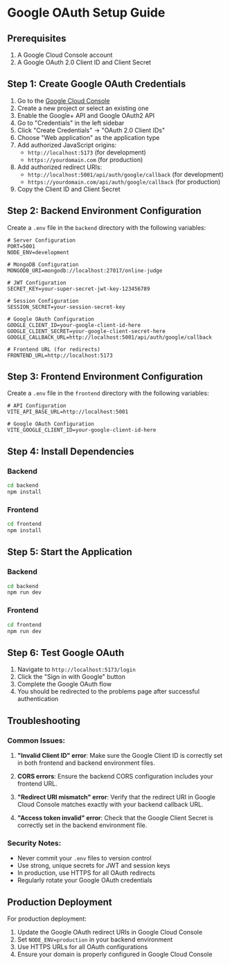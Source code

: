 # Google OAuth Setup Guide

## Prerequisites
1. A Google Cloud Console account
2. A Google OAuth 2.0 Client ID and Client Secret

## Step 1: Create Google OAuth Credentials

1. Go to the [Google Cloud Console](https://console.cloud.google.com/)
2. Create a new project or select an existing one
3. Enable the Google+ API and Google OAuth2 API
4. Go to "Credentials" in the left sidebar
5. Click "Create Credentials" → "OAuth 2.0 Client IDs"
6. Choose "Web application" as the application type
7. Add authorized JavaScript origins:
   - `http://localhost:5173` (for development)
   - `https://yourdomain.com` (for production)
8. Add authorized redirect URIs:
   - `http://localhost:5001/api/auth/google/callback` (for development)
   - `https://yourdomain.com/api/auth/google/callback` (for production)
9. Copy the Client ID and Client Secret

## Step 2: Backend Environment Configuration

Create a `.env` file in the `backend` directory with the following variables:

```env
# Server Configuration
PORT=5001
NODE_ENV=development

# MongoDB Configuration
MONGODB_URI=mongodb://localhost:27017/online-judge

# JWT Configuration
SECRET_KEY=your-super-secret-jwt-key-123456789

# Session Configuration
SESSION_SECRET=your-session-secret-key

# Google OAuth Configuration
GOOGLE_CLIENT_ID=your-google-client-id-here
GOOGLE_CLIENT_SECRET=your-google-client-secret-here
GOOGLE_CALLBACK_URL=http://localhost:5001/api/auth/google/callback

# Frontend URL (for redirects)
FRONTEND_URL=http://localhost:5173
```

## Step 3: Frontend Environment Configuration

Create a `.env` file in the `frontend` directory with the following variables:

```env
# API Configuration
VITE_API_BASE_URL=http://localhost:5001

# Google OAuth Configuration
VITE_GOOGLE_CLIENT_ID=your-google-client-id-here
```

## Step 4: Install Dependencies

### Backend
```bash
cd backend
npm install
```

### Frontend
```bash
cd frontend
npm install
```

## Step 5: Start the Application

### Backend
```bash
cd backend
npm run dev
```

### Frontend
```bash
cd frontend
npm run dev
```

## Step 6: Test Google OAuth

1. Navigate to `http://localhost:5173/login`
2. Click the "Sign in with Google" button
3. Complete the Google OAuth flow
4. You should be redirected to the problems page after successful authentication

## Troubleshooting

### Common Issues:

1. **"Invalid Client ID" error**: Make sure the Google Client ID is correctly set in both frontend and backend environment files.

2. **CORS errors**: Ensure the backend CORS configuration includes your frontend URL.

3. **"Redirect URI mismatch" error**: Verify that the redirect URI in Google Cloud Console matches exactly with your backend callback URL.

4. **"Access token invalid" error**: Check that the Google Client Secret is correctly set in the backend environment file.

### Security Notes:

- Never commit your `.env` files to version control
- Use strong, unique secrets for JWT and session keys
- In production, use HTTPS for all OAuth redirects
- Regularly rotate your Google OAuth credentials

## Production Deployment

For production deployment:

1. Update the Google OAuth redirect URIs in Google Cloud Console
2. Set `NODE_ENV=production` in your backend environment
3. Use HTTPS URLs for all OAuth configurations
4. Ensure your domain is properly configured in Google Cloud Console 